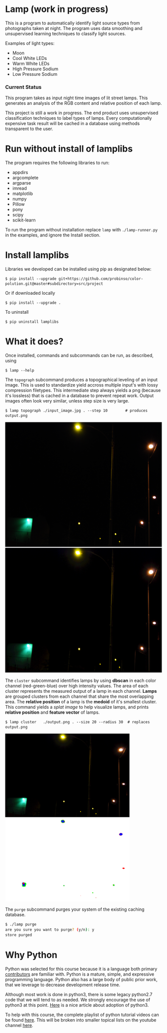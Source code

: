 # Lamp (work in progress)
This is a program to automatically identify light source types from photographs taken at night. The program uses data smoothing and unsupervised learning techniques to classify light sources. 

Examples of light types:
- Moon
- Cool White LEDs
- Warm White LEDs
- High Pressure Sodium
- Low Pressure Sodium

### Current Status
This program takes as input night time images of lit street lamps. This generates an analysis of the RGB content and  relative position of each lamp.

This project is still a work in progress. The end product uses unsupervised classification techniques to label types of lamps. Every computationally expensive task result will be cached in a database using methods transparent to the user.

# Run without install of lamplibs
The program requires the following libraries to run:
- appdirs
- argcomplete
- argparse
- imread
- matplotlib
- numpy
- Pillow
- pony
- scipy
- scikit-learn

To run the program without installation replace `lamp` with `./lamp-runner.py` in the examples, and ignore the Install section.

# Install lamplibs
Libraries we developed can be installed using pip as designated below:
```
$ pip install --upgrade git+https://github.com/probinso/color-polution.git@master#subdirectory=src/project
```
Or if downloaded locally
```
$ pip install --upgrade .
```
To uninstall
```
$ pip uninstall lamplibs
```

# What it does?
Once installed, commands and subcommands can be run, as described, using
```
$ lamp --help
```
The `topograph` subcommand produces a topographical leveling of an input image. This is used to standardize yield accross multiple input's with lossy compression filetypes. This intermediate step always yields a png (because it's lossless) that is cached in a database to prevent repeat work. Output images often look very similar, unless step size is very large.
```
$ lamp topograph ./input_image.jpg . --step 10        # produces output.png
```
<img src="demo/0.JPG" height=400 />
<img src="demo/1.png" height=400 />

The `cluster` subcommand identifies lamps by using **dbscan** in each color channel (red-green-blue) over high intensity values. The area of each cluster represents the measured output of a lamp in each channel. **Lamps** are grouped clusters from each channel that share the most overlapping area. The **relative position** of a lamp is the **medoid** of it's smallest cluster. This command yields a *splat image* to help visualize lamps, and prints **relative position** and **feature vector** of lamps.
```
$ lamp cluster   ./output.png . --size 20 --radius 30  # replaces output.png
```
<img src="demo/1.png" width=400 />
<img src="demo/2.png" width=400 />

The `purge` subcommand purges your system of the existing caching database.
```bash
$ ./lamp purge
are you sure you want to purge? (y/n): y
store purged
```

# Why Python
Python was selected for this course because it is a language both primary [contributors](../../AUTHORS.md) are familiar with. Python is a mature, simple, and expressive programming language. Python also has a large body of public prior work, that we leverage to decrease development release time.

Although most work is done in python3, there is some legacy python2.7 code that we will tend to as needed. We strongly encourage the use of python3 at this point. [Here](https://www.webucator.com/blog/2016/03/still-using-python-2-it-is-time-to-upgrade/) is a nice article about adoption of python3.

To help with this course, the complete playlist of python tutorial videos can be found [here](https://www.youtube.com/playlist?list=PL96V6k-MWWMhAXQmH0AJDKM6WnfpaCx4S). This will be broken into smaller topical lists on the youtube channel [here](https://www.youtube.com/channel/UC-EKRSRFcQ1Uda8oGVVZl7Q).
